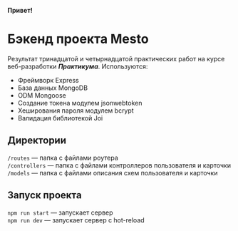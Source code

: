 **Привет!**


# Бэкенд проекта Mesto

Результат тринадцатой и четырнадцатой практических работ на курсе веб-разработки **_Практикума_**. Используются:

* Фреймворк Express
* База данных MongoDB
* ODM Mongoose
* Создание токена модулем jsonwebtoken
* Хеширования пароля модулем bcrypt
* Валидация библиотекой Joi

## Директории

`/routes` — папка с файлами роутера  
`/controllers` — папка с файлами контроллеров пользователя и карточки   
`/models` — папка с файлами описания схем пользователя и карточки

## Запуск проекта

`npm run start` — запускает сервер   
`npm run dev` — запускает сервер с hot-reload
